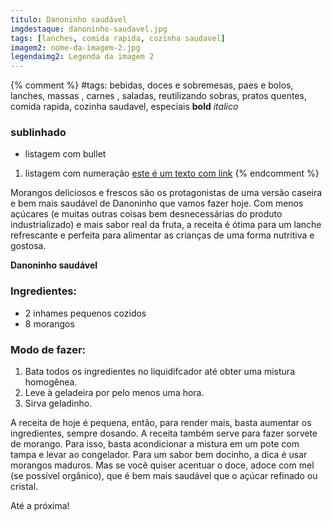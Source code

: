 ```yaml
---
titulo: Danoninho saudável
imgdestaque: danoninho-saudavel.jpg
tags: [lanches, comida rapida, cozinha saudavel] 
imagem2: nome-da-imagem-2.jpg
legendaimg2: Legenda da imagem 2
---
```

{% comment %}
#tags: bebidas, doces e sobremesas, paes e bolos, lanches, massas , carnes , saladas, reutilizando sobras, pratos quentes, comida rapida, cozinha saudavel, especiais
**bold**
*italico*
### sublinhado
* listagem com bullet
1. listagem com numeração
[este é um texto com link](https://www.enderecodolink.com)
{% endcomment %}

Morangos deliciosos e frescos são os protagonistas de uma versão caseira e bem mais saudável de Danoninho que vamos fazer hoje. Com menos açúcares (e muitas outras coisas bem desnecessárias do produto industrializado) e mais sabor real da fruta, a receita é ótima para um lanche refrescante e perfeita para alimentar as crianças de uma forma nutritiva e gostosa. 

**Danoninho saudável** 

### Ingredientes: 

* 2 inhames pequenos cozidos
* 8 morangos 

### Modo de fazer:

1. Bata todos os ingredientes no liquidifcador até obter uma mistura homogênea.
2. Leve à geladeira por pelo menos uma hora. 
3. Sirva geladinho. 

A receita de hoje é pequena, então, para render mais, basta aumentar os ingredientes, sempre dosando. A receita também serve para fazer sorvete de morango. Para isso, basta acondicionar a mistura em um pote com tampa e levar ao congelador. Para um sabor bem docinho, a dica é usar morangos maduros. Mas se você quiser acentuar o doce, adoce com mel (se possível orgânico), que é bem mais saudável que o açúcar refinado ou cristal. 

Até a próxima!
